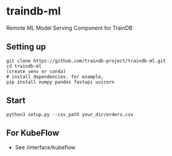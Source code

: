 # traindb-ml
Remote ML Model Serving Component for TrainDB

## Setting up
```
git clone https://github.com/traindb-project/traindb-ml.git
cd traindb-ml
(create venv or conda)
# install dependencies. for example,
pip install numpy pandas fastapi uvicorn
```
## Start
```
python3 setup.py --csv_path your_dir/orders.csv
```

## For KubeFlow
- See /interface/kubeflow
